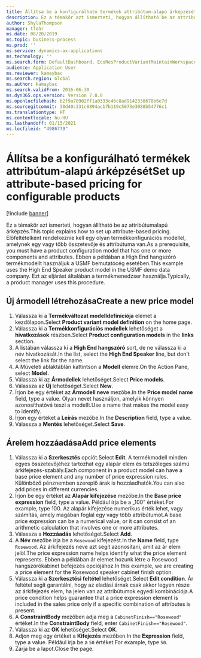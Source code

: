 ```yaml
---
title: Állítsa be a konfigurálható termékek attribútum-alapú árképzését
description: Ez a témakör azt ismerteti, hogyan állítható be az attribútumalapú árképzés.
author: ShylaThompson
manager: tfehr
ms.date: 08/20/2019
ms.topic: business-process
ms.prod: ''
ms.service: dynamics-ax-applications
ms.technology: ''
ms.search.form: DefaultDashboard, EcoResProductVariantMaintainWorkspace, PCProductConfigurationModelListPage, PCPriceModelList, PCPriceModel, PCConstraintEditor
audience: Application User
ms.reviewer: kamaybac
ms.search.region: Global
ms.author: kamaybac
ms.search.validFrom: 2016-06-30
ms.dyn365.ops.version: Version 7.0.0
ms.openlocfilehash: b2f9a78902ff1a0333c46c8ad9142338678b6e7d
ms.sourcegitcommit: 38d40c331c8894acb7b119c5073e3088b54776c1
ms.translationtype: HT
ms.contentlocale: hu-HU
ms.lasthandoff: 01/15/2021
ms.locfileid: "4986779"
---
```

# <a name="set-up-attribute-based-pricing-for-configurable-products"></a><span data-ttu-id="84f39-103">Állítsa be a konfigurálható termékek attribútum-alapú árképzését</span><span class="sxs-lookup"><span data-stu-id="84f39-103">Set up attribute-based pricing for configurable products</span></span>

[!include [banner](../../includes/banner.md)]

<span data-ttu-id="84f39-104">Ez a témakör azt ismerteti, hogyan állítható be az attribútumalapú árképzés.</span><span class="sxs-lookup"><span data-stu-id="84f39-104">This topic explains how to set up attribute-based pricing.</span></span> <span data-ttu-id="84f39-105">Előfeltételként rendelkeznie kell egy olyan termékkonfigurációs modellel, amelynek egy vagy több összetevője és attribútuma van.</span><span class="sxs-lookup"><span data-stu-id="84f39-105">As a prerequisite, you must have a product configuration model that has one or more components and attributes.</span></span> <span data-ttu-id="84f39-106">Ebben a példában a High End hangszóró termékmodellt használjuk a USMF bemutatócég esetében.</span><span class="sxs-lookup"><span data-stu-id="84f39-106">This example uses the High End Speaker product model in the USMF demo data company.</span></span> <span data-ttu-id="84f39-107">Ezt az eljárást általában a termékmenedzser használja.</span><span class="sxs-lookup"><span data-stu-id="84f39-107">Typically, a product manager uses this procedure.</span></span>


## <a name="create-a-new-price-model"></a><span data-ttu-id="84f39-108">Új ármodell létrehozása</span><span class="sxs-lookup"><span data-stu-id="84f39-108">Create a new price model</span></span>
1. <span data-ttu-id="84f39-109">Válassza ki a **Termékváltozat modelldefiníciója** elemet a kezdőlapon.</span><span class="sxs-lookup"><span data-stu-id="84f39-109">Select **Product variant model definition** on the home page.</span></span>
2. <span data-ttu-id="84f39-110">Válassza ki a **Termékkonfigurációs modellek** lehetőséget a **hivatkozások** részben.</span><span class="sxs-lookup"><span data-stu-id="84f39-110">Select **Product configuration models** in the **links** section.</span></span>
3. <span data-ttu-id="84f39-111">A listában válassza ki a **High End hangszóró** sort, de ne válassza ki a név hivatkozását.</span><span class="sxs-lookup"><span data-stu-id="84f39-111">In the list, select the **High End Speaker** line, but don't select the link for the name.</span></span>
4. <span data-ttu-id="84f39-112">A Műveleti ablaktáblán kattintson a **Modell** elemre.</span><span class="sxs-lookup"><span data-stu-id="84f39-112">On the Action Pane, select **Model**.</span></span>
5. <span data-ttu-id="84f39-113">Válassza ki az **Ármodellek** lehetőséget.</span><span class="sxs-lookup"><span data-stu-id="84f39-113">Select **Price models**.</span></span>
6. <span data-ttu-id="84f39-114">Válassza az **Új** lehetőséget.</span><span class="sxs-lookup"><span data-stu-id="84f39-114">Select **New**.</span></span>
7. <span data-ttu-id="84f39-115">Írjon be egy értéket az **Ármodell neve** mezőbe.</span><span class="sxs-lookup"><span data-stu-id="84f39-115">In the **Price model name** field, type a value.</span></span> <span data-ttu-id="84f39-116">Olyan nevet használjon, amelyik könnyen azonosíthatóvá teszi a modellt.</span><span class="sxs-lookup"><span data-stu-id="84f39-116">Use a name that makes the model easy to identify.</span></span>  
8. <span data-ttu-id="84f39-117">Írjon egy értéket a **Leírás** mezőbe.</span><span class="sxs-lookup"><span data-stu-id="84f39-117">In the **Description** field, type a value.</span></span>
9. <span data-ttu-id="84f39-118">Válassza a **Mentés** lehetőséget.</span><span class="sxs-lookup"><span data-stu-id="84f39-118">Select **Save**.</span></span>

## <a name="add-price-elements"></a><span data-ttu-id="84f39-119">Árelem hozzáadása</span><span class="sxs-lookup"><span data-stu-id="84f39-119">Add price elements</span></span>
1. <span data-ttu-id="84f39-120">Válassza ki a **Szerkesztés** opciót.</span><span class="sxs-lookup"><span data-stu-id="84f39-120">Select **Edit**.</span></span> <span data-ttu-id="84f39-121">A termékmodell minden egyes összetevőjéhez tartozhat egy alapár elem és tetszőleges számú árkifejezés-szabály.</span><span class="sxs-lookup"><span data-stu-id="84f39-121">Each component in a product model can have a base price element and any number of price expression rules.</span></span> <span data-ttu-id="84f39-122">Különböző pénznemben szereplő árak is hozzáadhatók.</span><span class="sxs-lookup"><span data-stu-id="84f39-122">You can also add prices in different currencies.</span></span>  
2. <span data-ttu-id="84f39-123">Írjon be egy értéket az **Alapár kifejezése** mezőbe.</span><span class="sxs-lookup"><span data-stu-id="84f39-123">In the **Base price expression** field, type a value.</span></span> <span data-ttu-id="84f39-124">Például írja be a „100” értéket.</span><span class="sxs-lookup"><span data-stu-id="84f39-124">For example, type 100.</span></span> <span data-ttu-id="84f39-125">Az alapár kifejezése numerikus érték lehet, vagy számítás, amely magában foglal egy vagy több attribútumot.</span><span class="sxs-lookup"><span data-stu-id="84f39-125">A base price expression can be a numerical value, or it can consist of an arithmetic calculation that involves one or more attributes.</span></span>  
3. <span data-ttu-id="84f39-126">Válassza a **Hozzáadás** lehetőséget.</span><span class="sxs-lookup"><span data-stu-id="84f39-126">Select **Add**.</span></span>
4. <span data-ttu-id="84f39-127">A **Név** mezőbe írja be a `Rosewood` kifejezést.</span><span class="sxs-lookup"><span data-stu-id="84f39-127">In the **Name** field, type `Rosewood`.</span></span> <span data-ttu-id="84f39-128">Az árkifejezés neve azt segít azonosítani, amit az ár elem jelöl.</span><span class="sxs-lookup"><span data-stu-id="84f39-128">The price expression name helps identify what the price element represents.</span></span> <span data-ttu-id="84f39-129">Ebben a példában ár elemet hozunk létre a Rosewood hangszórókabinet befejezés opciójához.</span><span class="sxs-lookup"><span data-stu-id="84f39-129">In this example, we are creating a price element for the Rosewood speaker cabinet finish option.</span></span>  
5. <span data-ttu-id="84f39-130">Válassza ki a **Szerkesztési feltétel** lehetőséget.</span><span class="sxs-lookup"><span data-stu-id="84f39-130">Select **Edit condition**.</span></span> <span data-ttu-id="84f39-131">Ár feltétel segít garantálni, hogy az eladási árnak csak akkor legyen része az árkifejezés elem, ha jelen van az attribútumok egyedi kombinációja.</span><span class="sxs-lookup"><span data-stu-id="84f39-131">A price condition helps guarantee that a price expression element is included in the sales price only if a specific combination of attributes is present.</span></span>  
6. <span data-ttu-id="84f39-132">A **ConstraintBody** mezőben adja meg a `CabinetFinish=="Rosewood"` értéket.</span><span class="sxs-lookup"><span data-stu-id="84f39-132">In the **ConstraintBody** field, enter `CabinetFinish=="Rosewood"`.</span></span>
7. <span data-ttu-id="84f39-133">Válassza ki az **OK** lehetőséget.</span><span class="sxs-lookup"><span data-stu-id="84f39-133">Select **OK**.</span></span>
8. <span data-ttu-id="84f39-134">Adjon meg egy értéket a **Kifejezés** mezőben.</span><span class="sxs-lookup"><span data-stu-id="84f39-134">In the **Expression** field, type a value.</span></span> <span data-ttu-id="84f39-135">Például írja be a `50` értéket.</span><span class="sxs-lookup"><span data-stu-id="84f39-135">For example, type `50`.</span></span> 
9. <span data-ttu-id="84f39-136">Zárja be a lapot.</span><span class="sxs-lookup"><span data-stu-id="84f39-136">Close the page.</span></span>

